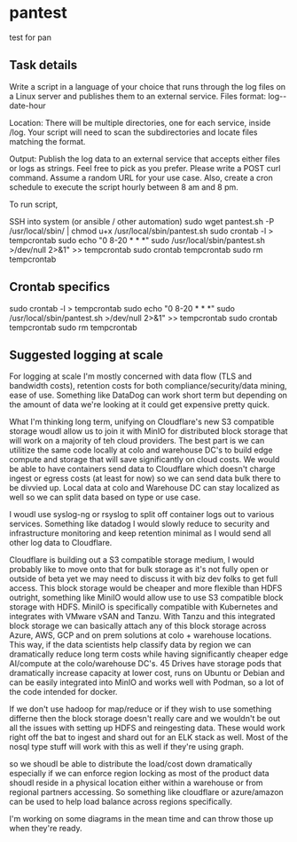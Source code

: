 # pantest
test for pan

## Task details
 Write a script in a language of your choice that runs through the log files on a Linux server and publishes them to an external service.
 Files format: log-<servicename>-date-hour
 
 Location: There will be multiple directories, one for each service, inside /log. Your script will need to scan the subdirectories and locate files matching the format.
 
 Output: Publish the log data to an external service that accepts either files or logs as strings. Feel free to pick as you prefer. Please write a POST curl command. Assume a random URL for your use case.
 Also, create a cron schedule to execute the script hourly between 8 am and 8 pm.

To run script, 

SSH into system (or ansible / other automation)
sudo wget pantest.sh -P /usr/local/sbin/ | chmod u+x /usr/local/sbin/pantest.sh
sudo crontab -l > tempcrontab
sudo echo "0 8-20 * * *" sudo /usr/local/sbin/pantest.sh >/dev/null 2>&1" >> tempcrontab
sudo crontab tempcrontab
sudo rm tempcrontab


## Crontab specifics
sudo crontab -l > tempcrontab
sudo echo "0 8-20 * * *" sudo /usr/local/sbin/pantest.sh >/dev/null 2>&1" >> tempcrontab
sudo crontab tempcrontab
sudo rm tempcrontab


## Suggested logging at scale
For logging at scale I'm mostly concerned with data flow (TLS and bandwidth costs), retention costs for both compliance/security/data mining, ease of use. 
Something like DataDog can work short term but depending on the amount of data we're looking at it could get expensive pretty quick. 


What I'm thinking long term, unifying on Cloudflare's new S3 compatible storage woudl allow us to join it with MinIO for distributed block storage that will work on a majority of teh cloud providers. 
The best part is we can utilitize the same code locally at colo and warehouse DC's to build edge compute and storage that will save significantly on cloud costs. We would be able to have containers send data to 
Cloudflare which doesn't charge ingest or egress costs (at least for now) so we can send data bulk there to be divvied up. Local data at colo and Warehouse DC can stay localized as well so we can split data based on type or use case. 

I woudl use syslog-ng or rsyslog to split off container logs out to various services. Something like datadog I would slowly reduce to security and infrastructure monitoring and keep retention minimal as I would send all other log data to Cloudflare. 

Cloudflare is building out a S3 compatible storage medium, I would probably like to move onto that for bulk storage as it's not fully open or outside of beta yet we may need to discuss it with biz dev folks
to get full access. This block storage would be cheaper and more flexible than HDFS outright, something like MiniIO would allow use to use S3 compatible block storage with HDFS. MiniIO is specifically compatible with Kubernetes and integrates with VMware vSAN and Tanzu. With Tanzu and this integrated block storage we can basically attach any of this block storage across Azure, AWS, GCP  and on prem solutions at colo + warehouse locations. This way, if the data scientists help classify data by region we can dramatically reduce long term costs while having significantly cheaper edge AI/compute at the colo/warehouse DC's. 45 Drives have storage pods that dramatically increase capacity at lower cost, runs on Ubuntu or Debian and can be easily integrated into MinIO and works well with Podman, so a lot of the code intended for docker.

If we don't use hadoop for map/reduce or if they wish to use something differne then the block storage doesn't really care and we wouldn't be out all the issues with setting up HDFS and reingesting data. These would work right off the bat to ingest and shard out for an ELK stack as well. Most of the nosql type stuff will work with this as well if they're using graph. 

so we shoudl be able to distribute the load/cost down dramatically especially if we can enforce region locking as most of the product data shoudl reside in a physical location either within a warehouse or from regional partners accessing. So something like cloudflare or azure/amazon can be used to help load balance across regions specifically. 

I'm working on some diagrams in the mean time and can throw those up when they're ready. 